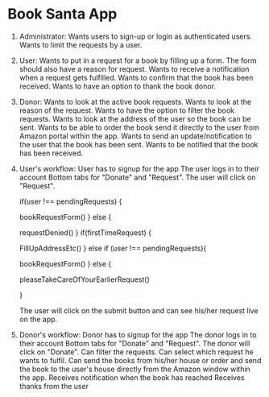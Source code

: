 # Book Santa App

1. Administrator: 
   Wants users to sign-up or login as authenticated users.
   Wants to limit the requests by a user.

2. User:
   Wants to put in a request for a book by filling up a form.
   The form should also have a reason for request.
   Wants to receive a notification when a request gets fulfilled.
   Wants to confirm that the book has been received.
   Wants to have an option to thank the book donor.

3. Donor:
   Wants to look at the active book requests.
   Wants to look at the reason of the request.
   Wants to have the option to filter the book requests.
   Wants to look at the address of the user so the book can be sent.
   Wants to be able to order the book send it directly to the user from Amazon portal within the app.
   Wants to send an update/notification to the user that the book has been sent.
   Wants to be notified that the book has been received.

4. User's workflow:
   User has to signup for the app
   The user logs in to their account
   Bottom tabs for "Donate" and "Request".
   The user will click on "Request".

   if(user !== pendingRequests) {

   bookRequestForm()
   } else {

   requestDenied()
   }
   if(firstTimeRequest) {

   FillUpAddressEtc()
   } else if (user !== pendingRequests){

   bookRequestForm()
   } else {

   pleaseTakeCareOfYourEarlierRequest()

   }

   The user will click on the submit button and can see his/her request live on the app.

5. Donor's workflow:
   Donor has to signup for the app
   The donor logs in to their account
   Bottom tabs for "Donate" and "Request".
   The donor will click on "Donate".
   Can filter the requests.
   Can select which request he wants to fulfil.
   Can send the books from his/her house or order and send the book to the user's house directly from the Amazon window within the app.
   Receives notification when the book has reached
   Receives thanks from the user